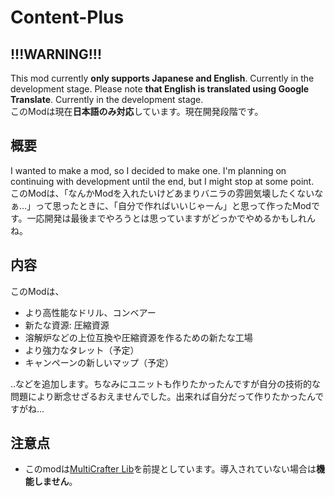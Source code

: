 # Content-Plus
<h2>!!!WARNING!!!</h2>
<p>This mod currently <b>only supports Japanese and English</b>. Currently in the development stage.
Please note <b>that English is translated using Google Translate</b>. Currently in the development stage.<br>
このModは現在<b>日本語のみ対応</b>しています。現在開発段階です。</p>
<h2>概要</h2>
<p>I wanted to make a mod, so I decided to make one. I'm planning on continuing with development until the end, but I might stop at some point.<br>
このModは、「なんかModを入れたいけどあまりバニラの雰囲気壊したくないなぁ...」って思ったときに、「自分で作ればいいじゃーん」と思って作ったModです。一応開発は最後までやろうとは思っていますがどっかでやめるかもしれんね。</p>
<h2>内容</h2>
<p>このModは、
<ul>
  <li>より高性能なドリル、コンベアー</li>
  <li>新たな資源: 圧縮資源</li>
  <li>溶解炉などの上位互換や圧縮資源を作るための新たな工場</li>
  <li>より強力なタレット（予定）</li>
  <li>キャンペーンの新しいマップ（予定）</li>
</ul>
‥などを追加します。ちなみにユニットも作りたかったんですが自分の技術的な問題により断念せざるおえませんでした。出来れば自分だって作りたかったんですがね...</p>
<h2>注意点</h2>
<p>
<ul>
  <li>このmodは<a href="https://github.com/liplum/MultiCrafterLib">MultiCrafter Lib</a>を前提としています。導入されていない場合は<b>機能しません</b>。</li>
</ul>
</p>
